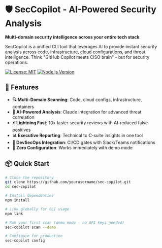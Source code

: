 # 🛡️ SecCopilot - AI-Powered Security Analysis

**Multi-domain security intelligence across your entire tech stack**

SecCopilot is a unified CLI tool that leverages AI to provide instant security analysis across code, infrastructure, cloud configurations, and threat intelligence. Think "GitHub Copilot meets CISO brain" - but for security operations.

[![License: MIT](https://img.shields.io/badge/License-MIT-yellow.svg)](https://opensource.org/licenses/MIT)
[![Node.js Version](https://img.shields.io/badge/node-%3E%3D16.0.0-brightgreen)](https://nodejs.org/)

## 🚀 Features

- **🔍 Multi-Domain Scanning**: Code, cloud configs, infrastructure, containers
- **🤖 AI-Powered Analysis**: Claude integration for advanced threat correlation
- **⚡ Lightning Fast**: 10x faster security reviews with AI-reduced false positives  
- **📊 Executive Reporting**: Technical to C-suite insights in one tool
- **🔗 DevSecOps Integration**: CI/CD gates with Slack/Teams notifications
- **🎯 Zero Configuration**: Works immediately with demo mode

## 📦 Quick Start

```bash
# Clone the repository
git clone https://github.com/yourusername/sec-copilot.git
cd sec-copilot

# Install dependencies
npm install

# Link globally for CLI usage
npm link

# Run your first scan (demo mode - no API keys needed)
sec-copilot scan --demo

# Configure for production
sec-copilot config
